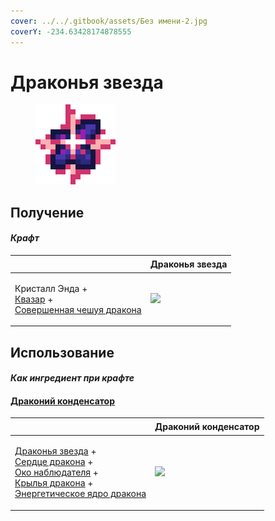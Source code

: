 ```yaml
---
cover: ../../.gitbook/assets/Без имени-2.jpg
coverY: -234.63428174878555
---
```


# Драконья звезда

<figure><img src="../../.gitbook/assets/dragon_star_128.png" alt=""><figcaption></figcaption></figure>

## Получение

#### _Крафт_

| ㅤ                                                                                                                               | Драконья звезда                             |
| ------------------------------------------------------------------------------------------------------------------------------- | ------------------------------------------- |
| <p>Кристалл Энда +<br><a href="catalyst.md">Квазар</a> +<br><a href="aquatic_dragon_scale.md">Совершенная чешуя дракона</a></p> | ![](../../.gitbook/assets/dragon\_star.png) |

## Использование

#### _Как ингредиент при крафте_

#### [Драконий конденсатор](draconic\_capacitor.md)

| ㅤ                                                                                                                                                                                                                                                                                         | Драконий конденсатор                               |
| ----------------------------------------------------------------------------------------------------------------------------------------------------------------------------------------------------------------------------------------------------------------------------------------- | -------------------------------------------------- |
| <p><a href="dragon_star.md">Драконья звезда</a> +<br><a href="dragon_heart.md">Сердце дракона</a> +<br><a href="call_of_the_watcher.md">Око наблюдателя</a> +<br><a href="dragon_elytra.md">Крылья дракона</a> +<br><a href="draconic_energy_core.md">Энергетическое ядро дракона</a></p> | ![](../../.gitbook/assets/draconic\_capacitor.png) |
